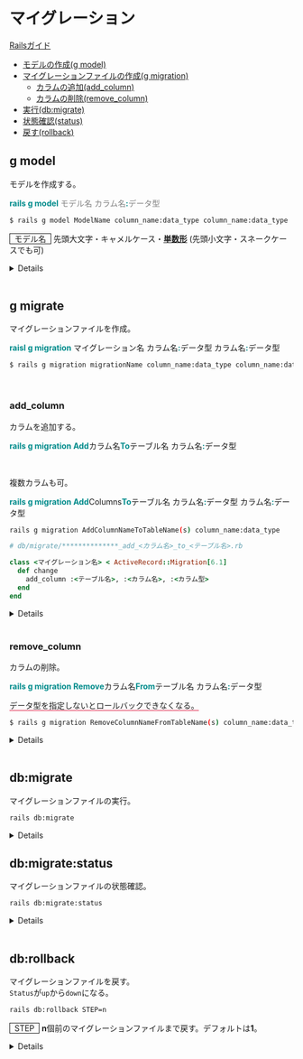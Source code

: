 # マイグレーション
[Railsガイド](#https://railsguides.jp/active_record_migrations.html)

- [モデルの作成(g model)](#g-model)
- [マイグレーションファイルの作成(g migration)](#g-migration)
    - [カラムの追加(add_column)](#add_column)
    - [カラムの削除(remove_column)](#remove_column)
- [実行(db:migrate)](#db-migrate)
- [状態確認(status)](#status)
- [戻す(rollback)](#rollback)

<span id='g-model'></span>
## g model
モデルを作成する。

<span style='font-weight: bold; color: darkcyan;'>rails g model</span> <span style='color: gray;'>モデル名 カラム名</span><span style='font-weight: bold; color: darkcyan;'>:</span><span style='color: gray;'>データ型</span>

```bash
$ rails g model ModelName column_name:data_type column_name:data_type
```
<span style='padding: 0 .5rem; border: thin solid;'>モデル名</span> 先頭大文字・キャメルケース・<u>**単数形**</u> (先頭小文字・スネークケースでも可)

<details>

```bash
$ rails g model User name:string
Running via Spring preloader in process 20
      invoke  active_record
      create    db/migrate/**************_create_users.rb
      create    app/models/user.rb
```

```ruby
# db/migrate/**************_create_users.rb

class CreateUsers < ActiveRecord::Migration[6.1]
  def change
    create_table :users do |t|
      t.string :name

      t.timestamps
    end
  end
end
```
</details>

<br>

<span id='g-migration'></span>
## g migrate
マイグレーションファイルを作成。

<span style='font-weight: bold; color: darkcyan;'>raisl g migration</span> <span styel='color: gray;'>マイグレーション名
 カラム名</span><span style='font-weight: bold; color: darkcyan;'>:</span><span styel='color: gray;'>データ型
 カラム名</span><span style='font-weight: bold; color: darkcyan;'>:</span><span styel='color: gray;'>データ型</span>

```bash
$ rails g migration migrationName column_name:data_type column_name:data_type
```

<br>

<span id='add_column'></span>
### add_column
カラムを追加する。

<span style='font-weight: bold; color: darkcyan;'>rails g migration Add</span><span styel='color: gray;'>カラム名</span><span style='font-weight: bold; color: darkcyan;'>To</span><span styel='color: gray;'>テーブル名
 カラム名</span><span style='font-weight: bold; color: darkcyan;'>:</span><span styel='color: gray;'>データ型</span>

<br>

複数カラムも可。

<span style='font-weight: bold; color: darkcyan;'>rails g migration Add</span><span styel='color: gray;'>Columns</span><span style='font-weight: bold; color: darkcyan;'>To</span><span styel='color: gray;'>テーブル名
 カラム名</span><span style='font-weight: bold; color: darkcyan;'>:</span><span styel='color: gray;'>データ型
 カラム名</span><span style='font-weight: bold; color: darkcyan;'>:</span><span styel='color: gray;'>データ型</span>

```bash
rails g migration AddColumnNameToTableName(s) column_name:data_type
```
```ruby
# db/migrate/**************_add_<カラム名>_to_<テーブル名>.rb

class <マイグレーション名> < ActiveRecord::Migration[6.1]
  def change
    add_column :<テーブル名>, :<カラム名>, :<カラム型>
  end
end
```

<details>

```bash
$ rails g migration AddBirthdayToUsers birthday:date
Running via Spring preloader in process 20
      invoke  active_record
      create    db/migrate/**************_add_birthday_to_users.rb
```
```ruby
# db/migrate/**************_add_birthday_to_users.rb

class AddBirthdayToUsers < ActiveRecord::Migration[6.1]
  def change
    add_column :users, :birthday, :date
  end
end
```

<br>

【複数カラム】

```bash
$ rails g migration AddColumnsToUsers birthday:date sex:integer
```
```ruby
# db/migrate/**************_add_columns_to_users.rb

class AddColumnsToUsers < ActiveRecord::Migration[6.1]
  def change
    add_column :users, :birthday, :date
    add_column :users, :sex, :integer
  end
end
```
</details>

<br>

### remove_column
カラムの削除。

<span style='font-weight: bold; color: darkcyan;'>rails g migration Remove</span><span styel='color: gray;'>カラム名</span><span style='font-weight: bold; color: darkcyan;'>From</span><span styel='color: gray;'>テーブル名 カラム名</span><span style='font-weight: bold; color: darkcyan;'>:</span><span styel='color: gray;'>データ型</span>

<span style='border-bottom: thin solid crimson'>データ型を指定しないとロールバックできなくなる。</span>

```bash
$ rails g migration RemoveColumnNameFromTableName(s) column_name:data_type
```

<details>

```bash
$ rails g migration RemoveBirthdayFromUsers birthday:date
Running via Spring preloader in process 26
      invoke  active_record
      create    db/migrate/**************_remove_birthday_from_users.rb
```
```ruby
# db/migrate/**************_remove_birthday_from_users.rb

class RemoveBirthdayFromUsers < ActiveRecord::Migration[6.1]
  def change
    remove_column :users, :birthday, :date
  end
end
```


</details>

<br>

<span id='db-migrate'></span>
## db:migrate
マイグレーションファイルの実行。

```bash
rails db:migrate
```

<details>

```bash
$ rails db:migrate
== ************** AddBirthdayToUsers: migrating ===============================
-- add_column(:users, :birthday, :date)
   -> 0.0483s
== ************** AddBirthdayToUsers: migrated (0.0504s) ======================
```

</details>

<span id='status'></span>
## db:migrate:status
マイグレーションファイルの状態確認。

```bash
rails db:migrate:status
```

<details>

```bash
$ rails db:migrate:status

database: myapp_development

 Status   Migration ID    Migration Name
--------------------------------------------------
   up     **************  Create users
   up     **************  Add birthday to users

```

</details>

<br>

<span id='rollback'></span>
## db:rollback
マイグレーションファイルを戻す。<br>
`Status`が`up`から`down`になる。

```bash
rails db:rollback STEP=n
```
<span style='padding: 0 .5rem; border: thin solid;'>STEP</span> **n**個前のマイグレーションファイルまで戻す。デフォルトは**1**。

<details>

```bash
$ rails db:migrate:status

database: myapp_development

 Status   Migration ID    Migration Name
--------------------------------------------------
   up     **************  Create users
   up     **************  Add birthday to users


$ rails db:rollback
== ************** AddBirthdayToUsers: reverting ===============================
-- remove_column(:users, :birthday, :date)
   -> 0.0345s
== ************** AddBirthdayToUsers: reverted (0.0466s) ======================


$ rails db:migrate:status

database: myapp_development

 Status   Migration ID    Migration Name
--------------------------------------------------
   up     **************  Create users
  down    **************  Add birthday to users

```

</details>

